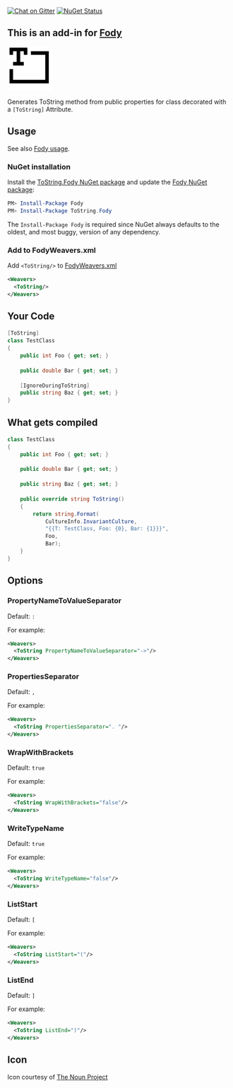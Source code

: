 [![Chat on Gitter](https://img.shields.io/gitter/room/fody/fody.svg?style=flat&max-age=86400)](https://gitter.im/Fody/Fody)
[![NuGet Status](http://img.shields.io/nuget/v/ToString.Fody.svg?style=flat&max-age=86400)](https://www.nuget.org/packages/ToString.Fody/)


## This is an add-in for [Fody](https://github.com/Fody/Home/)

![Icon](https://raw.githubusercontent.com/Fody/ToString/master/package_icon.png)

Generates ToString method from public properties for class decorated with a `[ToString]` Attribute.


## Usage

See also [Fody usage](https://github.com/Fody/Home/blob/master/pages/usage.md).


### NuGet installation

Install the [ToString.Fody NuGet package](https://nuget.org/packages/ToString.Fody/) and update the [Fody NuGet package](https://nuget.org/packages/Fody/):

```powershell
PM> Install-Package Fody
PM> Install-Package ToString.Fody
```

The `Install-Package Fody` is required since NuGet always defaults to the oldest, and most buggy, version of any dependency.


### Add to FodyWeavers.xml

Add `<ToString/>` to [FodyWeavers.xml](https://github.com/Fody/Home/blob/master/pages/usage.md#add-fodyweaversxml)

```xml
<Weavers>
  <ToString/>
</Weavers>
```


## Your Code

```csharp
[ToString]
class TestClass
{
    public int Foo { get; set; }

    public double Bar { get; set; }
    
    [IgnoreDuringToString]
    public string Baz { get; set; }
}
```


## What gets compiled

```csharp
class TestClass
{
    public int Foo { get; set; }

    public double Bar { get; set; }
    
    public string Baz { get; set; }
    
    public override string ToString()
    {
        return string.Format(
            CultureInfo.InvariantCulture, 
            "{{T: TestClass, Foo: {0}, Bar: {1}}}",
            Foo,
            Bar);
    }
}
```


## Options


### PropertyNameToValueSeparator

Default: `: `

For example:

```xml
<Weavers>
  <ToString PropertyNameToValueSeparator="->"/>
</Weavers>
```


### PropertiesSeparator

Default: `, `

For example:

```xml
<Weavers>
  <ToString PropertiesSeparator=". "/>
</Weavers>
```


### WrapWithBrackets

Default: `true`

For example:

```xml
<Weavers>
  <ToString WrapWithBrackets="false"/>
</Weavers>
```


### WriteTypeName

Default: `true`

For example:

```xml
<Weavers>
  <ToString WriteTypeName="false"/>
</Weavers>
```


### ListStart

Default: `[`

For example:

```xml
<Weavers>
  <ToString ListStart="("/>
</Weavers>
```


### ListEnd

Default: `]`

For example:

```xml
<Weavers>
  <ToString ListEnd=")"/>
</Weavers>
```


## Icon

Icon courtesy of [The Noun Project](http://thenounproject.com)
